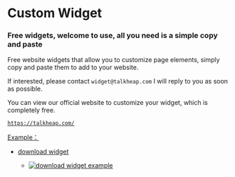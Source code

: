 # Custom Widget

### Free widgets, welcome to use, all you need is a simple copy and paste

Free website widgets that allow you to customize page elements, simply copy and paste them to add to your website.

If interested, please contact `widget@talkheap.com` I will reply to you as soon as possible.

You can view our official website to customize your widget, which is completely free.

<a href="https://talkheap.com/">`https://talkheap.com/`

Example：

- download widget

  - ![download widget example](https://github.com/autobizline-widget/custom_widget/blob/main/main/download_widget.png)
